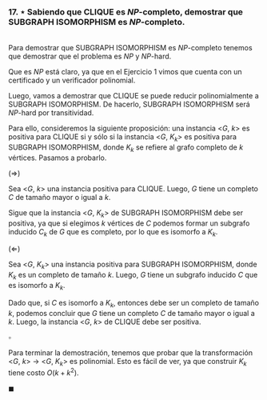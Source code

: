 ### 17. ⋆ Sabiendo que CLIQUE es $NP$-completo, demostrar que SUBGRAPH ISOMORPHISM es $NP$-completo.

\
Para demostrar que SUBGRAPH ISOMORPHISM es $NP$-completo tenemos que demostrar que el problema es $NP$ y $NP$-hard.

Que es $NP$ está claro, ya que en el Ejercicio 1 vimos que cuenta con un certificado y un verificador polinomial. 

Luego, vamos a demostrar que CLIQUE se puede reducir polinomialmente a SUBGRAPH ISOMORPHISM. De hacerlo, SUBGRAPH ISOMORPHISM será $NP$-hard por transitividad.

Para ello, consideremos la siguiente proposición: una instancia <$G,\ k$> es positiva para CLIQUE si y sólo si la instancia <$G,\ K_k$> es positiva para SUBGRAPH ISOMORPHISM, donde $K_k$ se refiere al grafo completo de $k$ vértices. Pasamos a probarlo.

$(\Longrightarrow)$

Sea <$G,\ k$> una instancia positiva para CLIQUE. Luego, $G$ tiene un completo $C$ de tamaño mayor o igual a $k$.

Sigue que la instancia <$G,\ K_k$> de SUBGRAPH ISOMORPHISM debe ser positiva, ya que si elegimos $k$ vértices de $C$ podemos formar un subgrafo inducido $C_k$ de $G$ que es completo, por lo que es isomorfo a $K_k$.

$(\Longleftarrow)$

Sea <$G,\ K_k$> una instancia positiva para SUBGRAPH ISOMORPHISM, donde $K_k$ es un completo de tamaño $k$. Luego, $G$ tiene un subgrafo inducido $C$ que es isomorfo a $K_k$. 

Dado que, si $C$ es isomorfo a $K_k$, entonces debe ser un completo de tamaño $k$, podemos concluir que $G$ tiene un completo $C$ de tamaño mayor o igual a $k$. Luego, la instancia <$G,\ k$> de CLIQUE debe ser positiva.

$\square$

Para terminar la demostración, tenemos que probar que la transformación <$G,\ k$> $\to$ <$G,\ K_k$> es polinomial. Esto es fácil de ver, ya que construir $K_k$ tiene costo $O(k + k^2)$.

$\blacksquare$
